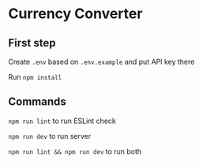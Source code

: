 # Currency Converter

## First step

Create `.env` based on `.env.example` and put API key there

Run `npm install`

## Commands
`npm run lint` to run ESLint check

`npm run dev` to run server

`npm run lint && npm run dev` to run both
